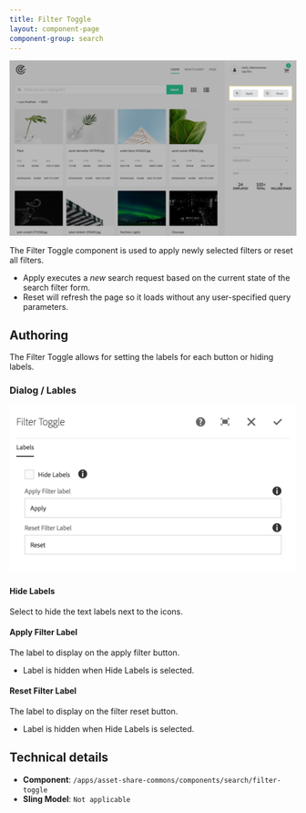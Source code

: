 ```yaml
---
title: Filter Toggle
layout: component-page
component-group: search
---
```


![Filter toggle component](./images/main.png)

The Filter Toggle component is used to apply newly selected filters or reset all filters.

* Apply executes a _new_ search request based on the current state of the search filter form.
* Reset will refresh the page so it loads without any user-specified query parameters.

## Authoring

The Filter Toggle allows for setting the labels for each button or hiding labels.

### Dialog / Lables
 
 ![Layout Toggle dialog](./images/dialog.png)
 
#### Hide Labels

Select to hide the text labels next to the icons.
    
#### Apply Filter Label

The label to display on the apply filter button.

  * Label is hidden when Hide Labels is selected. 

#### Reset Filter Label
The label to display on the filter reset button.

  * Label is hidden when Hide Labels is selected. 
                    
## Technical details

* **Component**: `/apps/asset-share-commons/components/search/filter-toggle`
* **Sling Model**: `Not applicable`